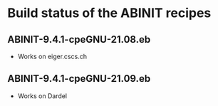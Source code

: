 # Build status of the ABINIT recipes

## ABINIT-9.4.1-cpeGNU-21.08.eb
- Works on eiger.cscs.ch

## ABINIT-9.4.1-cpeGNU-21.09.eb
- Works on Dardel
